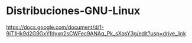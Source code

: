 # Distribuciones-GNU-Linux

https://docs.google.com/document/d/1-9iT1Hk9d2G9GxYfdyxn2sCWFec9ANAq_Pk_sXqsY3g/edit?usp=drive_link
